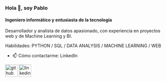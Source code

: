 ### Hola 👋, soy Pablo
#### Ingeniero informático y entusiasta de la tecnología
Desarrollador y analista de datos apasionado, con experiencia en proyectos web y de Machine Learning y BI.

Habilidades: PYTHON / SQL / DATA ANALYSIS / MACHINE LEARNING / WEB

- 📫 Cómo contactarme: LinkedIn 


[<img src='https://cdn.jsdelivr.net/npm/simple-icons@3.0.1/icons/github.svg' alt='github' height='40'>](https://github.com/Pablo-Maldonado-Presas)  [<img src='https://cdn.jsdelivr.net/npm/simple-icons@3.0.1/icons/linkedin.svg' alt='linkedin' height='40'>](https://www.linkedin.com/in/pablo-maldonado-presas-pmp/)  

